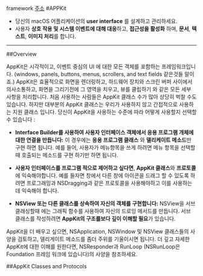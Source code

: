 framework
[주소](https://developer.apple.com/reference/appkit)
#APPKit

  - 당신의 macOS 어플리케이션의 **user interface** 를 설계하고 관리하세요. 
  - 사용자 **상호 작용 및 시스템 이벤트에 대해 대응**하고, **접근성을 활성화** 하며, **문서**, **텍스트**, **이미지 처리**를 합니다.
 ---
##Overview

AppKit은 시각적이고, 이벤트 중심의 UI 에 대한 모든 객체를 포함하는 프레임워크입니다. (windows, panels, buttons, menus, scrollers, and text fields 같은것들 말이죠.)
AppKit은 효율적으로 화면을 렌더링하고, 하드웨어 장치와 스크린 버퍼 사이에서  의사소통하고, 화면을 그리기전에 그 영역을 치우고, 뷰를 클립하기 와 같은 모든 세부 사항을 처리합니다.
처음 사용하는 사람들은 AppKit 클래스 수가 많아 상당히 벅찰 수도 있습니다. 하지만 대부분의 AppKit 클래스는 우리가 사용하지 않고 간접적으로 사용하는 지원 클래스 입니다. 당신이 AppKit을 사용하는 수준에 따라 어떻게 사용할지 선택할 수 있습니다 :


 - **Interface Builder를 사용하여 사용자 인터페이스 객체에서 응용 프로그램 개체에 대한 연결을 만듭니다:**
이 경우에는 **응용 프로그램 클래스** 와 **델리케이트 메소드**만 구현 하면 됩니다.
예를 들어, 사용자가 메뉴항목을 쓰게 하려면 메뉴 항목을 선택할 때 호출되는 메소드를 구현 하기만 하면 됩니다.


 - **사용자 인터페이스를 프로그램 적으로 제어하고 싶다면**, **AppKit 클래스**와 **프로토콜**에 익숙해야합니다. 예를 들자면 창에서 다른 창에 아이콘을 드래그 할 수 있도록 하려면 프로그래밍과 NSDragging과 같은 프로토콜을 사용해야하고 이를 사용하는데 익숙해야 합니다.


 - **NSView 또는 다른 클래스를 상속하여 자신의 객체를 구현합니다:** NSView을 서브 클래싱할때 에는 그래픽 함수를 사용하여 자신의 드로잉 메서드를 만듭니다. 서브 클래스를 작성하려면 **AppKit의 구조를보다 깊이 이해할 필요**가 있습니다.

AppKit을 더 배우고 싶으면, NSApplication, NSWindow 및 NSView 클래스들의 사양을 검토하고, 델리게이트 메소드를 좀더 주위를 기울이시면 됩니다. 더 깊고 자세한  AppKit에 대한 이해를 원한다면, NSResponder과 RunLoop (NSRunLoop은 Foundation 프레임 워크에 있습니다)의 사양을 참조하세요.


##AppKit Classes and Protocols